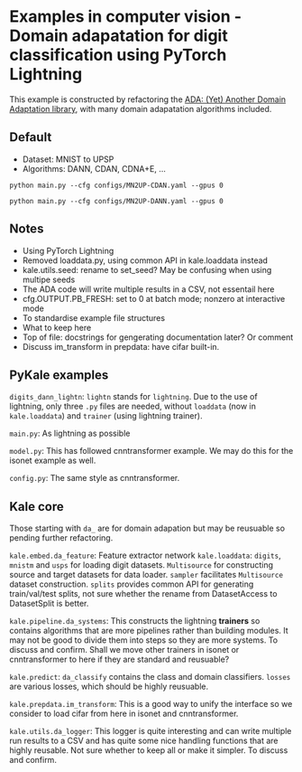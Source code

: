 # Examples in computer vision - Domain adapatation for digit classification using PyTorch Lightning

This example is constructed by refactoring the [ADA: (Yet) Another Domain Adaptation library](https://github.com/criteo-research/pytorch-ada), with many domain adapatation algorithms included.

## Default

* Dataset: MNIST to UPSP
* Algorithms: DANN, CDAN, CDNA+E, ...

`python main.py --cfg configs/MN2UP-CDAN.yaml --gpus 0`

`python main.py --cfg configs/MN2UP-DANN.yaml --gpus 0`

## Notes

* Using PyTorch Lightning
* Removed loaddata.py, using common API in kale.loaddata instead
* kale.utils.seed: rename to set_seed? May be confusing when using multipe seeds
* The ADA code will write multiple results in a CSV, not essentail here
* cfg.OUTPUT.PB_FRESH: set to 0 at batch mode; nonzero at interactive mode
* To standardise example file structures
* What to keep here
* Top of file: docstrings for gengerating documentation later? Or comment
* Discuss im_transform in prepdata: have cifar built-in.





## PyKale examples

`digits_dann_lightn`: `lightn` stands for `lightning`. Due to the use of lightning, only three `.py` files are needed, without `loaddata` (now in `kale.loaddata`) and `trainer` (using lightning trainer). 

`main.py`: As lightning as possible

`model.py`: This has followed cnntransformer example. We may do this for the isonet example as well. 

`config.py`: The same style as cnntransformer.

## Kale core

Those starting with `da_` are for domain adapation but may be reusuable so pending further refactoring. 

`kale.embed.da_feature`: Feature extractor network
`kale.loaddata`: `digits`, `mnistm` and `usps` for loading digit datasets. `Multisource` for constructing source and target datasets for data loader. `sampler` facilitates `Multisource` dataset construction. `splits` provides common API for generating train/val/test splits, not sure whether the rename from DatasetAccess to DatasetSplit is better. 

`kale.pipeline.da_systems`: This constructs the lightning **trainers** so contains algorithms that are more pipelines rather than building modules. It may not be good to divide them into steps so they are more systems. To discuss and confirm. Shall we move other trainers in isonet or cnntransformer to here if they are standard and reusuable?

`kale.predict`: `da_classify` contains the class and domain classifiers. `losses` are various losses, which should be highly reusuable. 

`kale.prepdata.im_transform`: This is a good way to unify the interface so we consider to load cifar from here in isonet and cnntransformer.

`kale.utils.da_logger`: This logger is quite interesting and can write multiple run results to a CSV and has quite some nice handling functions that are highly reusable. Not sure whether to keep all or make it simpler. To discuss and confirm.

